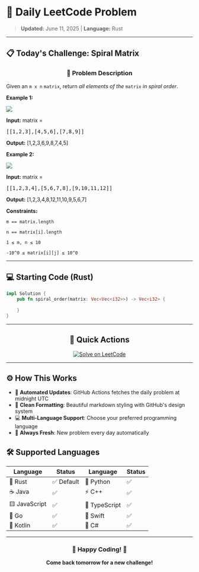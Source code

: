 # 🎯 Daily LeetCode Problem

> **Updated:** June 11, 2025 | **Language:** Rust

---

## 📋 Today's Challenge: **Spiral Matrix**

<div align="center">

### 🧩 Problem Description

</div>

Given an `m x n` `matrix`, return *all elements of the* `matrix` *in spiral order*.

**Example 1:**

![](https://assets.leetcode.com/uploads/2020/11/13/spiral1.jpg)

**Input:** matrix = <pre>[[1,2,3],[4,5,6],[7,8,9]]</pre>

**Output:** [1,2,3,6,9,8,7,4,5]

**Example 2:**

![](https://assets.leetcode.com/uploads/2020/11/13/spiral.jpg)

**Input:** matrix = <pre>[[1,2,3,4],[5,6,7,8],[9,10,11,12]]</pre>

**Output:** [1,2,3,4,8,12,11,10,9,5,6,7]

**Constraints:**

`m == matrix.length`

`n == matrix[i].length`

`1 ≤ m, n ≤ 10`

`-10^0 ≤ matrix[i][j] ≤ 10^0`

---

## 💻 Starting Code (Rust)

```rust
impl Solution {
    pub fn spiral_order(matrix: Vec<Vec<i32>>) -> Vec<i32> {
        
    }
}
```

---

<div align="center">

## 🔗 Quick Actions

[![Solve on LeetCode](https://img.shields.io/badge/Solve_on-LeetCode-orange?style=for-the-badge&logo=leetcode&logoColor=white)](https://leetcode.com/problems/spiral-matrix/)

</div>

---

## ⚙️ How This Works

- 🤖 **Automated Updates**: GitHub Actions fetches the daily problem at midnight UTC
- 🎨 **Clean Formatting**: Beautiful markdown styling with GitHub's design system
- 💻 **Multi-Language Support**: Choose your preferred programming language
- 🔄 **Always Fresh**: New problem every day automatically

## 🛠️ Supported Languages

<div align="center">

| Language | Status | Language | Status |
|----------|--------|----------|--------|
| 🦀 Rust | ✅ Default | 🐍 Python | ✅ |
| ☕ Java | ✅ | ⚡ C++ | ✅ |
| 🟨 JavaScript | ✅ | 🔷 TypeScript | ✅ |
| 🐹 Go | ✅ | 🍎 Swift | ✅ |
| 🎯 Kotlin | ✅ | 💎 C# | ✅ |

</div>

---

<div align="center">

### 🌟 Happy Coding! 🌟

**Come back tomorrow for a new challenge!**

</div>